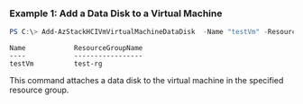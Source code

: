### Example 1: Add a Data Disk to a Virtual Machine
```powershell
PS C:\> Add-AzStackHCIVmVirtualMachineDataDisk  -Name "testVm" -ResourceGroupName "test-rg"  -DataDiskNames "testVhd"

```
```output
Name            ResourceGroupName
----            -----------------
testVm          test-rg
```
This command attaches a data disk to the virtual machine in the specified resource group. 

